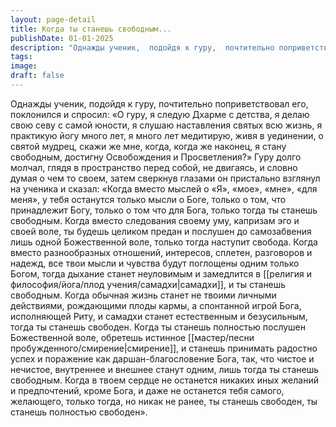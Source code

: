 ```yaml
---
layout: page-detail
title: Когда ты станешь свободным...
publishDate: 01-01-2025
description: "Однажды ученик,  подойдя к гуру,  почтительно поприветствовал его,  поклонился и спросил: «О гуру, я следую Дхарме с детства,  я делаю свою севу с самой юности,  я слушаю наставления святых всю жизнь,  я практикую йогу много лет,  я много лет медитирую, живя в уединении..."
tags:
image:
draft: false
---
```

Однажды ученик,  подойдя к гуру,  почтительно поприветствовал его,  поклонился и спросил: «О гуру, я следую Дхарме с детства,  я делаю свою севу с самой юности,  я слушаю наставления святых всю жизнь,  я практикую йогу много лет,  я много лет медитирую, живя в уединении,  о святой мудрец, скажи же мне,  когда, когда же наконец, я стану свободным,  достигну Освобождения и Просветления?» Гуру долго молчал, глядя в пространство перед собой,  не двигаясь,  и словно думая о чем то своем, затем сверкнув глазами он пристально взглянул на ученика и сказал: «Когда вместо мыслей о «Я», «мое», «мне», «для меня»,  у тебя останутся только мысли о Боге,  только о том, что принадлежит Богу,  только о том что для Бога,  только тогда ты станешь свободным. Когда вместо следования своему уму,  капризам эго и своей воле,  ты будешь целиком предан и послушен до самозабвения  лишь одной Божественной воле,  только тогда наступит свобода. Когда вместо разнообразных отношений,  интересов, сплетен,  разговоров и надежд,  все твои мысли и чувства  будут поглощены одним только Богом, тогда дыхание станет неуловимым и замедлится в [[религия и философия/йога/плод учения/самадхи|самадхи]],  и ты станешь свободным. Когда обычная жизнь станет не твоими личными действиями,  рождающими плоды кармы,  а спонтанной игрой Бога, исполняющей Риту,  и самадхи станет естественным и безусильным,  тогда ты станешь свободен. Когда ты станешь полностью послушен Божественной воле,  обретешь истинное [[мастер/песни пробужденного/смирение|смирение]],  и станешь принимать радостно  успех и поражение как даршан-благословение Бога, так, что чистое и нечистое,  внутреннее и внешнее станут одним,  лишь тогда ты станешь свободным. Когда в твоем сердце не останется  никаких иных желаний и предпочтений, кроме Бога,  и даже не останется тебя самого, желающего,  только тогда, но никак не ранее,  ты станешь свободен,  ты станешь полностью свободен».